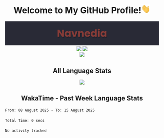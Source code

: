 <h1 align="center">Welcome to My GitHub Profile!<img src="https://github.com/Navnedia/Navnedia/blob/main/Assets/wave.gif" width="30px" height="30px"></h1>

<div align="center">
	<img src="https://github.com/Navnedia/Navnedia/blob/main/Assets/Navnedia_Banner.png" alt=""> <!-- End Name Banner -->
	<img src="https://github-readme-stats.vercel.app/api?username=Navnedia&bg_color=292a36&title_color=913937&text_color=f2e8e7&icon_color=77b0ca&show_icons=true&count_private=true&hide_border=true&include_all_commits=true&count_private=true&custom_title=%20GitHub%20Stats" width="45%"> <!-- End GitHub Stats -->
	<img src="https://github-readme-streak-stats.herokuapp.com/?user=Navnedia&theme=dark&hide_border=true&date_format=M%20j%5B%2C%20Y%5D&background=292A36&ring=913937&currStreakLabel=77B0CA&sideLabels=F2E8E7&sideNums=F2E8E7&currStreakNum=F2E8E7&stroke=F2E8E7" width="47.5%"> <!-- End Streak Stats -->
</div>

<!--
<div align="center">
	<img src="https://github-readme-activity-graph.cyclic.app/graph?username=Navnedia&color=f2e8e7&point=77b0ca&line=913937&area_color=913937&bg_color=292a36&area=true&hide_border=true">
</div> --> <!-- End Contributions Activity Graph -->

<div align="center">
	<img src="https://komarev.com/ghpvc/?username=Navnedia&style=flat&color=red">
</div> <!-- End Profile Views -->


<div align="center">
	<h2>All Language Stats</h2>
	<img src="https://github-readme-stats.vercel.app/api/top-langs/?username=Navnedia&bg_color=292a36&title_color=913937&text_color=f2e8e7&hide_border=true&include_all_commits=true&count_private=true&layout=compact">
</div> <!-- End All Language Stats -->

<!-- <div align="center">
	<h2>Language Stats</h2>
	<img src="https://github-readme-stats.vercel.app/api/wakatime?username=navnedia\&bg_color=292a36&title_color=913937&text_color=f2e8e7&hide_border=true&include_all_commits=true&count_private=true&layout=compact&langs_count=12">
</div> -->
<!-- End Language Stats WakaTime (All Time) -->

<h2 align="center">WakaTime - Past Week Language Stats</h2>
<!--START_SECTION:waka-->

```txt
From: 08 August 2025 - To: 15 August 2025

Total Time: 0 secs

No activity tracked
```

<!--END_SECTION:waka-->
<!-- End WakaTime Past Week Language Stats -->

<!--<h1 align="center">About Me (Coming Soon...)</h1>

- 🔭 I’m currently working on ...
- 🌱 I’m currently learning ...
- 👯 I’m looking to collaborate on ...
- 🤔 I’m looking for help with ...
- 💬 Ask me about ...
- 📫 How to reach me: ...
- 😄 Pronouns: ...
- ⚡ Fun fact: ...
-->
<!-- End About Me Section -->
